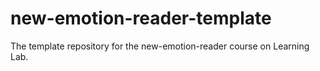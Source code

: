 # new-emotion-reader-template
The template repository for the new-emotion-reader course on Learning Lab.
